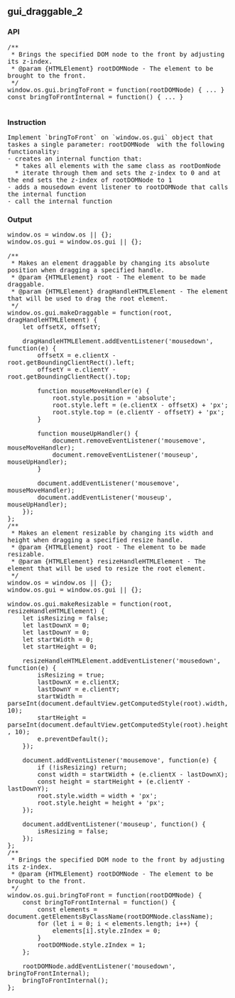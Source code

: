 ## gui_draggable_2
### API

<pre style='text-wrap: wrap'>
/**
 * Brings the specified DOM node to the front by adjusting its z-index.
 * @param {HTMLElement} rootDOMNode - The element to be brought to the front.
 */
window.os.gui.bringToFront = function(rootDOMNode) { ... }
const bringToFrontInternal = function() { ... }

</pre>
### Instruction

<pre style='text-wrap: wrap'>
Implement `bringToFront` on `window.os.gui` object that taskes a single parameter: rootDOMNode  with the following functionality:
- creates an internal function that:
  * takes all elements with the same class as rootDomNode
  * iterate through them and sets the z-index to 0 and at the end sets the z-index of rootDOMNode to 1
- adds a mousedown event listener to rootDOMNode that calls the internal function
- call the internal function
</pre>
### Output

<pre style='text-wrap: wrap'>
window.os = window.os || {};
window.os.gui = window.os.gui || {};

/**
 * Makes an element draggable by changing its absolute position when dragging a specified handle.
 * @param {HTMLElement} root - The element to be made draggable.
 * @param {HTMLElement} dragHandleHTMLElement - The element that will be used to drag the root element.
 */
window.os.gui.makeDraggable = function(root, dragHandleHTMLElement) {
    let offsetX, offsetY;

    dragHandleHTMLElement.addEventListener('mousedown', function(e) {
        offsetX = e.clientX - root.getBoundingClientRect().left;
        offsetY = e.clientY - root.getBoundingClientRect().top;

        function mouseMoveHandler(e) {
            root.style.position = 'absolute';
            root.style.left = (e.clientX - offsetX) + 'px';
            root.style.top = (e.clientY - offsetY) + 'px';
        }

        function mouseUpHandler() {
            document.removeEventListener('mousemove', mouseMoveHandler);
            document.removeEventListener('mouseup', mouseUpHandler);
        }

        document.addEventListener('mousemove', mouseMoveHandler);
        document.addEventListener('mouseup', mouseUpHandler);
    });
};
/**
 * Makes an element resizable by changing its width and height when dragging a specified resize handle.
 * @param {HTMLElement} root - The element to be made resizable.
 * @param {HTMLElement} resizeHandleHTMLElement - The element that will be used to resize the root element.
 */
window.os = window.os || {};
window.os.gui = window.os.gui || {};

window.os.gui.makeResizable = function(root, resizeHandleHTMLElement) {
    let isResizing = false;
    let lastDownX = 0;
    let lastDownY = 0;
    let startWidth = 0;
    let startHeight = 0;

    resizeHandleHTMLElement.addEventListener('mousedown', function(e) {
        isResizing = true;
        lastDownX = e.clientX;
        lastDownY = e.clientY;
        startWidth = parseInt(document.defaultView.getComputedStyle(root).width, 10);
        startHeight = parseInt(document.defaultView.getComputedStyle(root).height, 10);
        e.preventDefault();
    });

    document.addEventListener('mousemove', function(e) {
        if (!isResizing) return;
        const width = startWidth + (e.clientX - lastDownX);
        const height = startHeight + (e.clientY - lastDownY);
        root.style.width = width + 'px';
        root.style.height = height + 'px';
    });

    document.addEventListener('mouseup', function() {
        isResizing = false;
    });
};
/**
 * Brings the specified DOM node to the front by adjusting its z-index.
 * @param {HTMLElement} rootDOMNode - The element to be brought to the front.
 */
window.os.gui.bringToFront = function(rootDOMNode) {
    const bringToFrontInternal = function() {
        const elements = document.getElementsByClassName(rootDOMNode.className);
        for (let i = 0; i < elements.length; i++) {
            elements[i].style.zIndex = 0;
        }
        rootDOMNode.style.zIndex = 1;
    };

    rootDOMNode.addEventListener('mousedown', bringToFrontInternal);
    bringToFrontInternal();
};

</pre>
